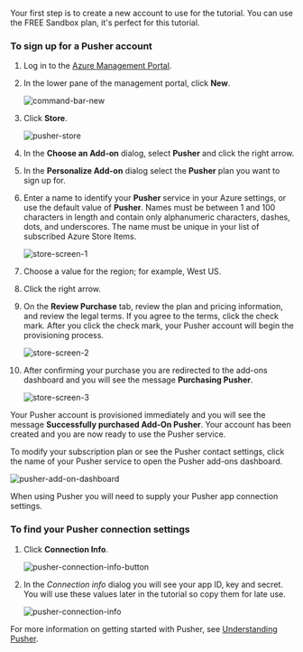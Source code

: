 Your first step is to create a new account to use for the tutorial. You can use the FREE Sandbox plan, it's perfect for this tutorial.

### <a name="to-sign-up-for-a-pusher-account"></a>To sign up for a Pusher account

1. Log in to the [Azure Management Portal][].

2. In the lower pane of the management portal, click **New**.

    ![command-bar-new][command-bar-new]

3. Click **Store**.

    ![pusher-store][pusher-store]

4. In the **Choose an Add-on** dialog, select **Pusher** and click the right arrow.

5. In the **Personalize Add-on** dialog select the **Pusher** plan you want to sign up for.

6. Enter a name to identify your **Pusher** service in your Azure settings, or use the default value of **Pusher**. Names must be between 1 and 100 characters in length and contain only alphanumeric characters, dashes, dots, and underscores. The name must be unique in your list of subscribed Azure Store Items.

    ![store-screen-1][store-screen-1]

8. Choose a value for the region; for example, West US. 

9. Click the right arrow.

10. On the **Review Purchase** tab, review the plan and pricing information, and review the legal terms. If you agree to the terms, click the check mark. After you click the check mark, your Pusher account will begin the provisioning process. 

    ![store-screen-2][store-screen-2]

11. After confirming your purchase you are redirected to the add-ons dashboard and you will see the message **Purchasing Pusher**.

    ![store-screen-3][store-screen-3]

Your Pusher account is provisioned immediately and you will see the message **Successfully purchased Add-On Pusher**. Your account has been created and you are now ready to use the Pusher service.

To modify your subscription plan or see the Pusher contact settings, click the name of your Pusher service to open the Pusher add-ons dashboard.

![pusher-add-on-dashboard][pusher-add-on-dashboard]
    
When using Pusher you will need to supply your Pusher app connection settings.

### <a name="to-find-your-pusher-connection-settings"></a>To find your Pusher connection settings ###

1. Click **Connection Info**.

    ![pusher-connection-info-button][pusher-connection-info-button]

2. In the *Connection info* dialog you will see your app ID, key and secret. You will use these values later in the tutorial so copy them for late use.

    ![pusher-connection-info][pusher-connection-info]

For more information on getting started with Pusher, see [Understanding Pusher][].

<!--images-->

[command-bar-new]: ./media/pusher-sign-up/1-command-bar-new.png
[pusher-store]: ./media/pusher-sign-up/2-pusher-store.png
[store-screen-1]: ./media/pusher-sign-up/3-pusher-store-screen-1.png
[store-screen-2]: ./media/pusher-sign-up/4-pusher-store-screen-2.png
[store-screen-3]: ./media/pusher-sign-up/5-pusher-store-screen-3.png
[pusher-add-on-dashboard]: ./media/pusher-sign-up/6-pusher-add-on-dashboard.png
[pusher-connection-info-button]: ./media/pusher-sign-up/7-pusher-connection-info-button.png
[pusher-connection-info]: ./media/pusher-sign-up/8-pusher-connection-info.png

<!--Links-->

[Azure Management Portal]: https://manage.windowsazure.com
[Understanding Pusher]: http://pusher.com/docs

